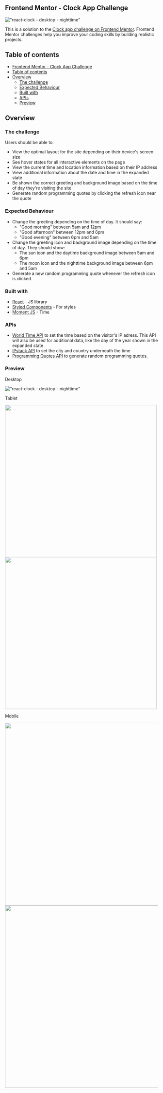 ## Frontend Mentor - Clock App Challenge

!["react-clock - desktop - nighttime"](https://github.com/johncabang/react-clock/blob/main/docs/react-clock-desktop-daytime-01.gif?raw=true)

This is a solution to the [Clock app challenge on Frontend Mentor](https://www.frontendmentor.io/challenges/clock-app-LMFaxFwrM). Frontend Mentor challenges help you improve your coding skills by building realistic projects.

## Table of contents

- [Frontend Mentor - Clock App Challenge](#frontend-mentor---clock-app-challenge)
- [Table of contents](#table-of-contents)
- [Overview](#overview)
  - [The challenge](#the-challenge)
  - [Expected Behaviour](#expected-behaviour)
  - [Built with](#built-with)
  - [APIs](#apis)
  - [Preview](#preview)

## Overview

### The challenge

Users should be able to:

- View the optimal layout for the site depending on their device's screen size
- See hover states for all interactive elements on the page
- View the current time and location information based on their IP address
- View additional information about the date and time in the expanded state
- Be shown the correct greeting and background image based on the time of day they're visiting the site
- Generate random programming quotes by clicking the refresh icon near the quote

### Expected Behaviour

- Change the greeting depending on the time of day. It should say:
  - "Good morning" between 5am and 12pm
  - "Good afternoon" between 12pm and 6pm
  - "Good evening" between 6pm and 5am
- Change the greeting icon and background image depending on the time of day. They should show:
  - The sun icon and the daytime background image between 5am and 6pm
  - The moon icon and the nighttime background image between 6pm and 5am
- Generate a new random programming quote whenever the refresh icon is clicked

### Built with

- [React](https://reactjs.org/) - JS library
- [Styled Components](https://styled-components.com/) - For styles
- [Moment JS](https://momentjs.com/) - Time

### APIs

- [World Time API](http://worldtimeapi.org/) to set the time based on the visitor's IP adress. This API will also be used for additional data, like the day of the year shown in the expanded state.
- [IPstack API](https://ipstack.com/) to set the city and country underneath the time
- [Programming Quotes API](https://programming-quotes-api.herokuapp.com/) to generate random programming quotes.

### Preview

Desktop

!["react-clock - desktop - nighttime"](https://github.com/johncabang/react-clock/blob/main/docs/react-clock-desktop-nighttime-01.gif?raw=true)

Tablet

<img src="https://github.com/johncabang/react-clock/blob/main/docs/react-clock-tablet-daytime-01.gif?raw=true" height="500"> <img src="https://github.com/johncabang/react-clock/blob/main/docs/react-clock-tablet-nighttime-01.gif?raw=true" height="500">

Mobile

<img src="https://github.com/johncabang/react-clock/blob/main/docs/react-clock-mobile-daytime-01.gif?raw=true" height="600"> <img src="https://github.com/johncabang/react-clock/blob/main/docs/react-clock-mobile-nighttime-01.gif?raw=true" height="600">
